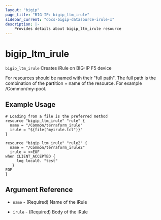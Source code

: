 ```yaml
---
layout: "bigip"
page_title: "BIG-IP: bigip_ltm_irule"
sidebar_current: "docs-bigip-datasource-irule-x"
description: |-
    Provides details about bigip_ltm_irule resource
---
```


# bigip\_ltm\_irule

`bigip_ltm_irule` Creates iRule on BIG-IP F5 device

For resources should be named with their "full path". The full path is the combination of the partition + name of the resource. For example /Common/my-pool.


## Example Usage


```hcl
# Loading from a file is the preferred method
resource "bigip_ltm_irule" "rule" {
  name = "/Common/terraform_irule"
  irule = "${file("myirule.tcl")}"
}

resource "bigip_ltm_irule" "rule2" {
  name = "/Common/terraform_irule2"
  irule = <<EOF
when CLIENT_ACCEPTED {
     log local0. "test"
   }
EOF
}

```      

## Argument Reference


* `name` - (Required) Name of the iRule

* `irule` - (Required) Body of the iRule
